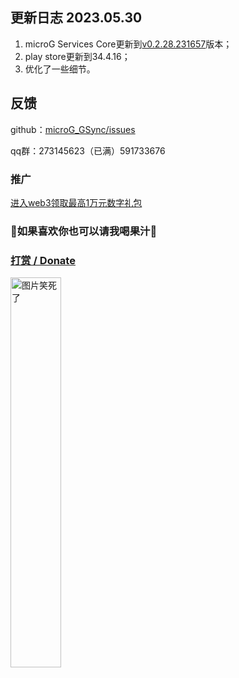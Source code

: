 ﻿## 更新日志 2023.05.30
1. microG Services Core更新到[v0.2.28.231657](https://github.com/microg/GmsCore/releases/tag/v0.2.28.231657)版本；
2. play store更新到34.4.16；
3. 优化了一些细节。
##  反馈
github：[microG_GSync/issues](https://github.com/ozingi/microG_GSync/issues)

qq群：273145623（已满）591733676
### 推广
[进入web3领取最高1万元数字礼包](https://ozingi.github.io/html/AD/crypto.html)
### 🥰如果喜欢你也可以请我喝果汁🥰
### [打赏 / Donate](https://ozingi.github.io/img/payment/Alipay.jpg)
<img alt="图片笑死了" style="width:40% " src="https://ozingi.github.io/img/payment/Alipay.jpg"/>
